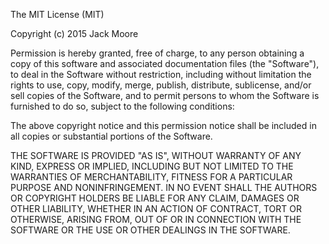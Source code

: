 The MIT License (MIT)

Copyright (c) 2015 Jack Moore

Permission is hereby granted, free of charge, to any person obtaining a copy of this software and associated documentation files (the "Software"), to deal in the Software without restriction,
including without limitation the rights to use, copy, modify, merge, publish, distribute, sublicense, and/or sell copies of the Software, and to permit persons to whom the Software is furnished to do
so, subject to the following conditions:

The above copyright notice and this permission notice shall be included in all copies or substantial portions of the Software.

THE SOFTWARE IS PROVIDED "AS IS", WITHOUT WARRANTY OF ANY KIND, EXPRESS OR IMPLIED, INCLUDING BUT NOT LIMITED TO THE WARRANTIES OF MERCHANTABILITY, FITNESS FOR A PARTICULAR PURPOSE AND
NONINFRINGEMENT. IN NO EVENT SHALL THE AUTHORS OR COPYRIGHT HOLDERS BE LIABLE FOR ANY CLAIM, DAMAGES OR OTHER LIABILITY, WHETHER IN AN ACTION OF CONTRACT, TORT OR OTHERWISE, ARISING FROM, OUT OF OR IN
CONNECTION WITH THE SOFTWARE OR THE USE OR OTHER DEALINGS IN THE SOFTWARE.